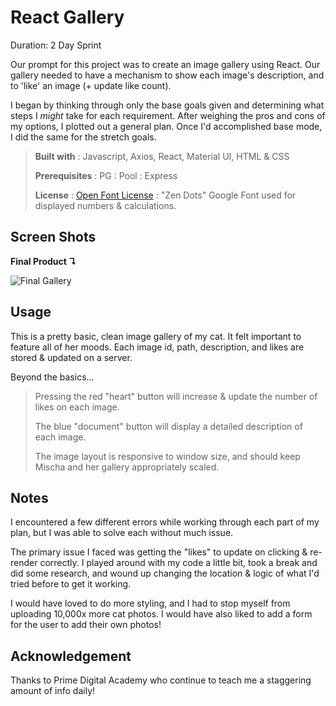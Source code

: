 # React Gallery

Duration: 2 Day Sprint

Our prompt for this project was to create an image gallery using React. Our gallery needed to have a mechanism to show each image's description, and to 'like' an image (+ update like count).   

I began by thinking through only the base goals given and determining what steps I *might* take for each requirement. After weighing the pros and cons of my options, I plotted out a general plan. Once I'd accomplished base mode, I did the same for the stretch goals. 


>**Built with** : Javascript, Axios, React, Material UI, HTML & CSS
>
>**Prerequisites** : PG : Pool : Express 
>
>**License** : [Open Font License](https://scripts.sil.org/cms/scripts/page.php?site_id=nrsi&id=OFL) : "Zen Dots" Google Font used for displayed numbers & calculations.


## Screen Shots

**Final Product ↴**

![Final Gallery](images/React-Gallery-Screenshot.png)


## Usage

This is a pretty basic, clean image gallery of my cat. It felt important to feature all of her moods. Each image id, path, description, and likes are stored & updated on a server.

Beyond the basics...
> Pressing the red "heart" button will increase & update the number of likes on each image.
> 
> The blue "document" button will display a detailed description of each image.
>
> The image layout is responsive to window size, and should keep Mischa and her gallery appropriately scaled.


## Notes

I encountered a few different errors while working through each part of my plan, but I was able to solve each without much issue. 

The primary issue I faced was getting the "likes" to update on clicking & re-render correctly. I played around with my code a little bit, took a break and did some research, and wound up changing the location & logic of what I'd tried before to get it working.

I would have loved to do more styling, and I had to stop myself from uploading 10,000x more cat photos. I would have also liked to add a form for the user to add their own photos! 

## Acknowledgement
Thanks to Prime Digital Academy who continue to teach me a staggering amount of info daily!

